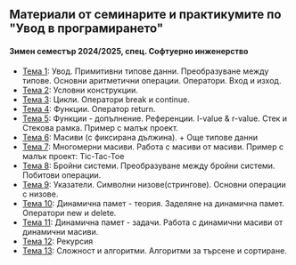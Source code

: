 ## Материали от семинарите и практикумите по "Увод в програмирането"
#### Зимен семестър 2024/2025, спец. Софтуерно инженерство

- [Тема 1](./Sem.%2001): Увод. Примитивни типове данни. Преобразуване между типове. Основни аритметични операции. Оператори. Вход и изход.
- [Тема 2](./Sem.%2002): Условни конструкции.
- [Тема 3](./Sem.%2003): Цикли. Оператори break и continue.
- [Тема 4](./Sem.%2004): Функции. Оператор return.
- [Тема 5](./Sem.%2005): Функции - допълнение. Референции. l-value & r-value. Стек и Стекова рамка. Пример с малък проект.
- [Тема 6](./Sem.%2006): Масиви (с фиксирана дължина). + Още типове данни
- [Тема 7](./Sem.%2007): Многомерни масиви. Работа с масиви от масиви. Пример с малък проект: Tic-Tac-Toe
- [Тема 8](./Sem.%2008): Бройни системи. Преобразуване между бройни системи. Побитови операции.
- [Тема 9](./Sem.%2009): Указатели. Символни низове(стрингове). Основни операции с низове.
- [Тема 10](./Sem.%2010): Динамична памет - теория. Заделяне на динамична памет. Оператори new и delete.
- [Тема 11](./Sem.%2011): Динамична памет - задачи. Работа с динамични масиви от динамични масиви.
- [Тема 12](./Sem.%2012): Рекурсия
- [Тема 13](./Sem.%2013): Сложност и алгоритми. Алгоритми за търсене и сортиране.